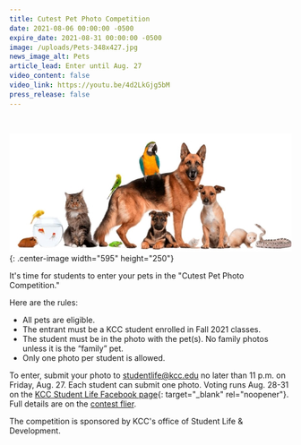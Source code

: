 ```yaml
---
title: Cutest Pet Photo Competition
date: 2021-08-06 00:00:00 -0500
expire_date: 2021-08-31 00:00:00 -0500
image: /uploads/Pets-348x427.jpg
news_image_alt: Pets
article_lead: Enter until Aug. 27
video_content: false
video_link: https://youtu.be/4d2LkGjg5bM
press_release: false
---
```

&nbsp;

![](/uploads/Pets-article.jpg){: .center-image width="595" height="250"}

It's time for students to enter your pets in the "Cutest Pet Photo Competition."

Here are the rules:

* All pets are eligible.
* The entrant must be a KCC student enrolled in Fall 2021 classes.
* The student must be in the photo with the pet(s). No family photos unless it is the “family” pet.
* Only one photo per student is allowed.

To enter, submit your photo to&nbsp;[studentlife@kcc.edu](mailto:studentlife@kcc.edu) no later than 11 p.m. on Friday, Aug. 27. Each student can submit one photo. Voting runs Aug. 28-31 on the&nbsp;[KCC Student Life Facebook page](https://www.facebook.com/KankakeeCommunityCollegeStudentLife){: target="_blank" rel="noopener"}. Full details are on the [contest flier](/Cute-Pet-Competition-Aug2021.pdf).

The competition is sponsored by KCC's office of Student Life & Development.
